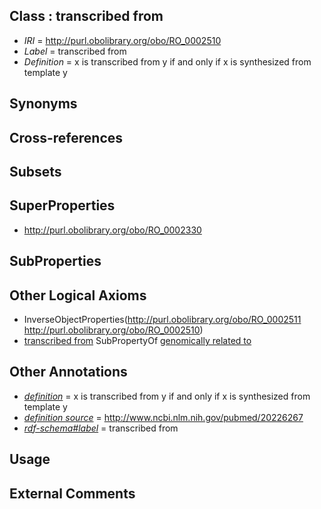 
## Class : transcribed from

 * *IRI* = http://purl.obolibrary.org/obo/RO_0002510
 * *Label* = transcribed from
 * *Definition* = x is transcribed from y if and only if x is synthesized from template y

## Synonyms


## Cross-references


## Subsets


## SuperProperties

 * <http://purl.obolibrary.org/obo/RO_0002330>

## SubProperties


## Other Logical Axioms

 * InverseObjectProperties(<http://purl.obolibrary.org/obo/RO_0002511> <http://purl.obolibrary.org/obo/RO_0002510>)
 * [transcribed from](../../RO/10/RO_0002510.md) SubPropertyOf [genomically related to](../../RO/30/RO_0002330.md)

## Other Annotations

 * *[definition](../../IAO/15/IAO_0000115.md)* = x is transcribed from y if and only if x is synthesized from template y
 * *[definition source](../../IAO/19/IAO_0000119.md)* = http://www.ncbi.nlm.nih.gov/pubmed/20226267
 * *[rdf-schema#label](../../el/rdf-schema#label.md)* = transcribed from

## Usage


## External Comments

